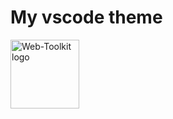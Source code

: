 # My vscode theme

<img width="110" src="https://firebasestorage.googleapis.com/v0/b/tenjo-web-toolkit.appspot.com/o/logo.svg?alt=media&token=0991f39a-0e64-46a5-a097-7ad433798434" alt="Web-Toolkit logo">
